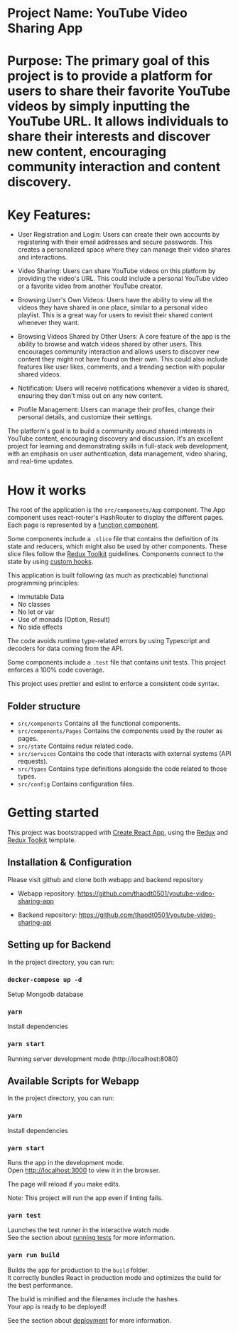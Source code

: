# Project Name: YouTube Video Sharing App

# Purpose: The primary goal of this project is to provide a platform for users to share their favorite YouTube videos by simply inputting the YouTube URL. It allows individuals to share their interests and discover new content, encouraging community interaction and content discovery.

# Key Features:

* User Registration and Login: Users can create their own accounts by registering with their email addresses and secure passwords. This creates a personalized space where they can manage their video shares and interactions.

* Video Sharing: Users can share YouTube videos on this platform by providing the video's URL. This could include a personal YouTube video or a favorite video from another YouTube creator.

* Browsing User's Own Videos: Users have the ability to view all the videos they have shared in one place, similar to a personal video playlist. This is a great way for users to revisit their shared content whenever they want.

* Browsing Videos Shared by Other Users: A core feature of the app is the ability to browse and watch videos shared by other users. This encourages community interaction and allows users to discover new content they might not have found on their own. This could also include features like user likes, comments, and a trending section with popular shared videos.

* Notification: Users will receive notifications whenever a video is shared, ensuring they don't miss out on any new content.

* Profile Management: Users can manage their profiles, change their personal details, and customize their settings.

The platform's goal is to build a community around shared interests in YouTube content, encouraging discovery and discussion. It's an excellent project for learning and demonstrating skills in full-stack web development, with an emphasis on user authentication, data management, video sharing, and real-time updates.

# How it works
The root of the application is the `src/components/App` component. The App component uses react-router's HashRouter to display the different pages. Each page is represented by a [function component](https://reactjs.org/docs/components-and-props.html). 

Some components include a `.slice` file that contains the definition of its state and reducers, which might also be used by other components. These slice files follow the [Redux Toolkit](https://redux-toolkit.js.org/) guidelines. Components connect to the state by using [custom hooks](https://reactjs.org/docs/hooks-custom.html#using-a-custom-hook).

This application is built following (as much as practicable) functional programming principles:
* Immutable Data
* No classes
* No let or var
* Use of monads (Option, Result)
* No side effects

The code avoids runtime type-related errors by using Typescript and decoders for data coming from the API.

Some components include a `.test` file that contains unit tests. This project enforces a 100% code coverage.

This project uses prettier and eslint to enforce a consistent code syntax.

## Folder structure
* `src/components` Contains all the functional components.
* `src/components/Pages` Contains the components used by the router as pages.
* `src/state` Contains redux related code.
* `src/services` Contains the code that interacts with external systems (API requests).
* `src/types` Contains type definitions alongside the code related to those types.
* `src/config` Contains configuration files.

# Getting started

This project was bootstrapped with [Create React App](https://github.com/facebook/create-react-app), using the [Redux](https://redux.js.org/) and [Redux Toolkit](https://redux-toolkit.js.org/) template.

## Installation & Configuration

Please visit github and clone both webapp and backend repository

* Webapp repository: https://github.com/thaodt0501/youtube-video-sharing-app

* Backend repository: https://github.com/thaodt0501/youtube-video-sharing-api

## Setting up for Backend
In the project directory, you can run:

### `docker-compose up -d`
Setup Mongodb database

### `yarn`
Install dependencies

### `yarn start`
Running server development mode (http://localhost:8080)

## Available Scripts for Webapp
In the project directory, you can run:

### `yarn`
Install dependencies

### `yarn start`
Runs the app in the development mode.<br />
Open [http://localhost:3000](http://localhost:3000) to view it in the browser.

The page will reload if you make edits.<br />

Note: This project will run the app even if linting fails.

### `yarn test`
Launches the test runner in the interactive watch mode.<br />
See the section about [running tests](https://facebook.github.io/create-react-app/docs/running-tests) for more information.

### `yarn run build`

Builds the app for production to the `build` folder.<br />
It correctly bundles React in production mode and optimizes the build for the best performance.

The build is minified and the filenames include the hashes.<br />
Your app is ready to be deployed!

See the section about [deployment](https://facebook.github.io/create-react-app/docs/deployment) for more information.
